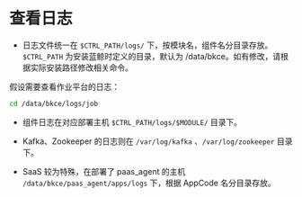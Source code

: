 # 查看日志

- 日志文件统一在 `$CTRL_PATH/logs/` 下，按模块名，组件名分目录存放。 `$CTRL_PATH` 为安装蓝鲸时定义的目录，默认为 /data/bkce。如有修改，请根据实际安装路径修改相关命令。

假设需要查看作业平台的日志：

```bash
cd /data/bkce/logs/job
```

- 组件日志在对应部署主机 `$CTRL_PATH/logs/$MODULE/` 目录下。

- Kafka、Zookeeper 的日志则在 `/var/log/kafka` 、`/var/log/zookeeper` 目录下。

- SaaS 较为特殊，在部署了 paas_agent 的主机 `/data/bkce/paas_agent/apps/logs` 下，根据 AppCode 名分目录存放。


